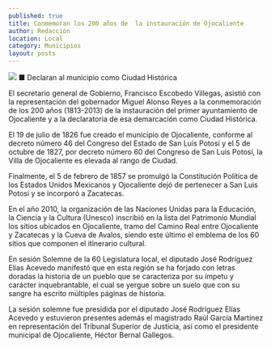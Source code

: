 ```yaml
---
published: true
title: Conmemoran los 200 años de  la instauración de Ojocaliente
author: Redacción
location: Local
category: Municipios
layout: posts
---
```


![](http://i.imgur.com/DHID7KJm.jpg)
■ Declaran al municipio como Ciudad Histórica

El secretario general de Gobierno, Francisco Escobedo Villegas, asistió con la representación del gobernador Miguel Alonso Reyes a la conmemoración de los 200 años (1813-2013) de la instauración del primer ayuntamiento de Ojocaliente y a la declaratoria de esa demarcación como Ciudad Histórica.

El 19 de julio de 1826 fue creado el municipio de Ojocaliente, conforme al decreto número 46 del Congreso del Estado de San Luis Potosí y el 5 de octubre de 1827, por decreto número 60 del Congreso de San Luis Potosí, la Villa de Ojocaliente es elevada al rango de Ciudad. 

Finalmente, el 5 de febrero de 1857 se promulgó la Constitución Política de los Estados Unidos Mexicanos y Ojocaliente dejó de pertenecer a San Luis Potosí y se incorporó a Zacatecas.

En el año 2010, la organización de las Naciones Unidas para la Educación, la Ciencia y la Cultura (Unesco) inscribió en la lista del Patrimonio Mundial los sitios ubicados en Ojocaliente, tramo del Camino Real entre Ojocaliente y Zacatecas y la Cueva de Avalos, siendo este último el emblema de los 60 sitios que componen el itinerario cultural.

En sesión Solemne de la 60 Legislatura local, el diputado José Rodríguez Elías Acevedo manifestó que en esta región se ha forjado con letras doradas la historia de un pueblo que se caracteriza por su ímpetu y carácter inquebrantable, el cual se yergue sobre un suelo que con su sangre ha escrito múltiples páginas de historia.

La sesión solemne fue presidida por el diputado José Rodríguez Elías Acevedo y estuvieron presentes además el magistrado Raúl García Martínez en representación del Tribunal Superior de Justicia, así como el presidente municipal de Ojocaliente, Héctor Bernal Gallegos.
